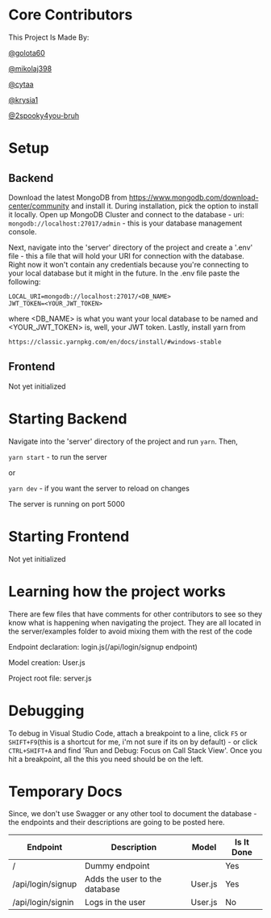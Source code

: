 # Core Contributors
This Project Is Made By:

[@golota60](https://github.com/golota60)

[@mikolaj398](https://github.com/mikolaj398)

[@cytaa](https://github.com/cytaa)

[@krysia1](https://github.com/krysia1)

[@2spooky4you-bruh](https://github.com/2spooky4you-bruh)

# Setup
## Backend
Download the latest MongoDB from https://www.mongodb.com/download-center/community and install it. During installation, pick the option to install it locally.
Open up MongoDB Cluster and connect to the database - uri: `mongodb://localhost:27017/admin` - this is your database management console.

Next, navigate into the 'server' directory of the project and create a '.env' file - this a file that will hold your URI for connection with the database. Right now it won't contain any credentials because you're connecting to your local database but it might in the future. In the .env file paste the following: 

```
LOCAL_URI=mongodb://localhost:27017/<DB_NAME>
JWT_TOKEN=<YOUR_JWT_TOKEN>
```

where <DB_NAME> is what you want your local database to be named and <YOUR_JWT_TOKEN> is, well, your JWT token. Lastly, install yarn from
```
https://classic.yarnpkg.com/en/docs/install/#windows-stable
```

## Frontend

Not yet initialized

# Starting Backend

Navigate into the 'server' directory of the project and run `yarn`. Then,

`yarn start` - to run the server

or

`yarn dev` -  if you want the server to reload on changes

The server is running on port 5000

# Starting Frontend

Not yet initialized

# Learning how the project works

There are few files that have comments for other contributors to see so they know what is happening when navigating the project. They are all located in the server/examples folder to avoid mixing them with the rest of the code

Endpoint declaration: login.js(/api/login/signup endpoint)

Model creation: User.js

Project root file: server.js

# Debugging

To debug in Visual Studio Code, attach a breakpoint to a line, click `F5` or `SHIFT+F9`(this is a shortcut for me, i'm not sure if its on by default) - or click `CTRL+SHIFT+A` and find 'Run and Debug: Focus on Call Stack View'. Once you hit a breakpoint, all the this you need should be on the left.


# Temporary Docs

Since, we don't use Swagger or any other tool to document the database - the endpoints and their descriptions are going to be posted here.

| Endpoint                 | Description                             | Model          | Is It Done |
| ------------------------ | --------------------------------------- | -------------- | ---------- |
| /                        | Dummy endpoint                          |                | Yes        |
| /api/login/signup        | Adds the user to the database           | User.js        | Yes        |
| /api/login/signin        | Logs in the user                        | User.js        | No         |
